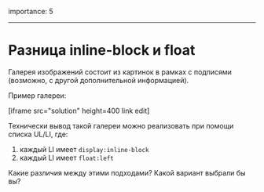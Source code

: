 importance: 5

---

# Разница inline-block и float

Галерея изображений состоит из картинок в рамках с подписями (возможно, с другой дополнительной информацией).

Пример галереи:

[iframe src="solution" height=400 link edit]

Технически вывод такой галереи можно реализовать при помощи списка UL/LI, где:

1. каждый LI имеет `display:inline-block`
2. каждый LI имеет `float:left`

Какие различия между этими подходами? Какой вариант выбрали бы вы?
